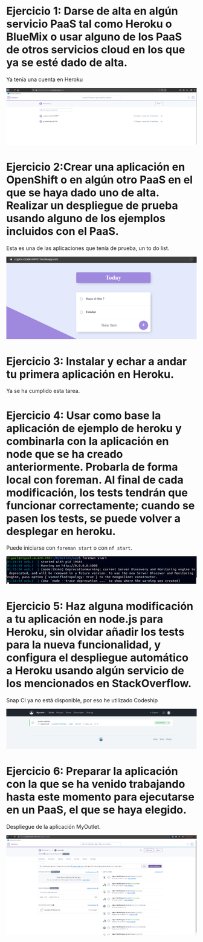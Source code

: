 # Ejercicio 1: Darse de alta en algún servicio PaaS tal como Heroku o BlueMix o usar alguno de los PaaS de otros servicios cloud en los que ya se esté dado de alta.

Ya tenía una cuenta en Heroku

![](./img/heroku1.png)

# Ejercicio 2:Crear una aplicación en OpenShift o en algún otro PaaS en el que se haya dado uno de alta. Realizar un despliegue de prueba usando alguno de los ejemplos incluidos con el PaaS.

Esta es una de las aplicaciones que tenía de prueba, un to do list.

![](./img/heroku.png)

# Ejercicio 3: Instalar y echar a andar tu primera aplicación en Heroku.

Ya se ha cumplido esta tarea.

# Ejercicio 4: Usar como base la aplicación de ejemplo de heroku y combinarla con la aplicación en node que se ha creado anteriormente. Probarla de forma local con foreman. Al final de cada modificación, los tests tendrán que funcionar correctamente; cuando se pasen los tests, se puede volver a desplegar en heroku.

Puede iniciarse con `foreman start` o con `nf start`.

![](./img/foreman.png)

# Ejercicio 5: Haz alguna modificación a tu aplicación en node.js para Heroku, sin olvidar añadir los tests para la nueva funcionalidad, y configura el despliegue automático a Heroku usando algún servicio de los mencionados en StackOverflow.

Snap CI ya no está disponible, por eso he utilizado Codeship

![](./img/codeship.png)

# Ejercicio 6: Preparar la aplicación con la que se ha venido trabajando hasta este momento para ejecutarse en un PaaS, el que se haya elegido.

Despliegue de la aplicación MyOutlet.

![](./img/mheroku.png)